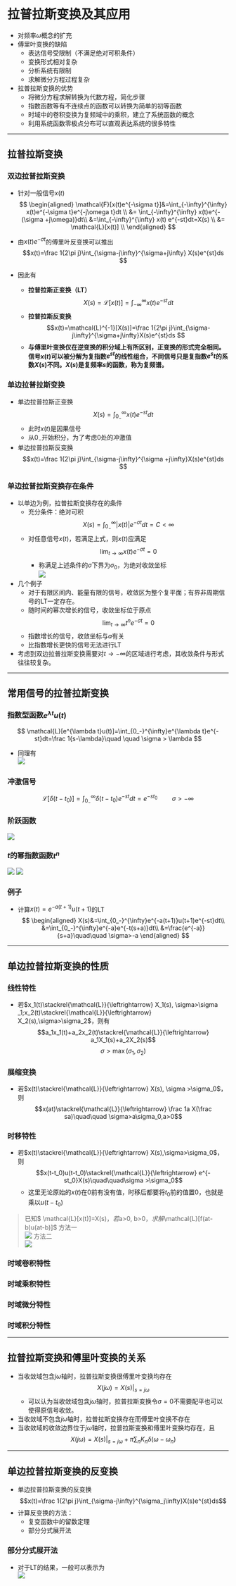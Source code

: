 # 拉普拉斯变换及其应用
+ 对频率$\omega$概念的扩充
+ 傅里叶变换的缺陷
  + 表达信号受限制（不满足绝对可积条件）
  + 变换形式相对复杂
  + 分析系统有限制
  + 求解微分方程过程复杂
+ 拉普拉斯变换的优势
  + 将微分方程求解转换为代数方程，简化步骤
  + 指数函数等有不连续点的函数可以转换为简单的初等函数
  + 时域中的卷积变换为复频域中的乘积，建立了系统函数的概念
  + 利用系统函数零极点分布可以直观表达系统的很多特性

---
## 拉普拉斯变换
### 双边拉普拉斯变换
+ 针对一般信号$x(t)$
  $$
  \begin{aligned}
  \mathcal{F}[x(t)e^{-\sigma t}]&=\int_{-\infty}^{\infty} x(t)e^{-\sigma t}e^{-j\omega t}dt \\
  &= \int_{-\infty}^{\infty} x(t)e^{-(\sigma +j\omega)}dt\\
  &=\int_{-\infty}^{\infty} x(t) e^{-st}dt=X(s) \\
  &= \mathcal{L}[x(t)] \\
  \end{aligned}
  $$
+ 由$x(t)e^{-\sigma t}$的傅里叶反变换可以推出
  $$x(t)=\frac 1{2\pi j}\int_{\sigma-j\infty}^{\sigma+j\infty} X(s)e^{st}ds $$

+ 因此有
  + **拉普拉斯正变换（LT）**
  $$X(s)=\mathcal{L}[x(t)]=\int_{-\infty}^{\infty}x(t)e^{-st}dt $$
  + **拉普拉斯反变换**
  $$x(t)=\mathcal{L}^{-1}[X(s)]=\frac 1{2\pi j}\int_{\sigma-j\infty}^{\sigma+j\infty}X(s)e^{st}ds $$
  + **与傅里叶变换仅在逆变换的积分域上有所区别，正变换的形式完全相同。信号$x(t)$可以被分解为复指数$e^{st}$的线性组合，不同信号只是复指数$e^st$的系数$X(s)$不同。$X(s)$是复频率$s$的函数，称为复频谱。**

### 单边拉普拉斯变换
+ 单边拉普拉斯正变换
  $$X(s)=\int_{0_-}^{\infty}x(t)e^{-st}dt $$
  + 此时$x(t)$是因果信号
  + 从$0_-$开始积分，为了考虑$0$处的冲激值
+ 单边拉普拉斯反变换
  $$x(t)=\frac 1{2\pi j}\int_{\sigma-j\infty}^{\sigma +j\infty}X(s)e^{st}ds $$

### 单边拉普拉斯变换存在条件
+ 以单边为例，拉普拉斯变换存在的条件
  + 充分条件：绝对可积
  $$X(s)=\int_{0_-}^{\infty}|x(t)|e^{-\sigma t}dt=C<\infty $$
  + 对任意信号$x(t)$，若满足上式，则$x(t)$应满足
  $$\lim_{t\to \infty} x(t)e^{-\sigma t}=0$$
    + 称满足上述条件的$\sigma$下界为$\sigma_0$，为绝对收敛坐标  
    ![](img/2020-12-07-10-29-18.png)
+ 几个例子
  + 对于有限区间内、能量有限的信号，收敛区为整个复平面；有界非周期信号的LT一定存在。
  + 随时间的幂次增长的信号，收敛坐标位于原点
  $$\lim_{t\to\infty} t^ne^{-\sigma t}=0$$
  + 指数增长的信号，收敛坐标与$a$有关
  + 比指数增长更快的信号无法进行LT
+ 考虑到双边拉普拉斯变换需要对$t\to-\infty$的区域进行考虑，其收敛条件与形式往往较复杂。

---
## 常用信号的拉普拉斯变换
### 指数型函数$e^{\lambda t} u(t)$
$$ \mathcal{L}[e^{\lambda t}u(t)]=\int_{0_-}^{\infty}e^{\lambda t}e^{-st}dt=\frac 1{s-\lambda}\quad \quad \sigma > \lambda $$
+ 同理有  
  ![](img/2020-12-07-10-44-01.png)

### 冲激信号
$$ \mathcal{L}[\delta(t-t_0)]=\int_{0_-}^{\infty}\delta(t-t_0)e^{-st}dt=e^{-st_0}\quad\quad \sigma>-\infty $$

### 阶跃函数
![](img/2020-12-07-10-46-16.png)

### $t$的幂指数函数$t^n$
![](img/2020-12-07-10-46-54.png)
![](img/2020-12-07-10-48-53.png)

### 例子
+ 计算$x(t)=e^{-a(t+1)}u(t+1)$的LT
$$
\begin{aligned}
X(s)&=\int_{0_-}^{\infty}e^{-a(t+1)}u(t+1)e^{-st}dt\\
&=\int_{0_-}^{\infty}e^{-a}e^{-t(s+a)}dt\\
&=\frac{e^{-a}}{s+a}\quad\quad \sigma>-a
\end{aligned}
$$

---

## 单边拉普拉斯变换的性质
### 线性特性
+ 若$x_1(t)\stackrel{\mathcal{L}}{\leftrightarrow} X_1(s), \sigma>\sigma _1;x_2(t)\stackrel{\mathcal{L}}{\leftrightarrow} X_2(s),\sigma>\sigma_2$，则有
  $$a_1x_1(t)+a_2x_2(t)\stackrel{\mathcal{L}}{\leftrightarrow} a_1X_1(s)+a_2X_2(s)$$
  $$\sigma >\max(\sigma_1, \sigma_2)$$

### 展缩变换
+ 若$x(t)\stackrel{\mathcal{L}}{\leftrightarrow} X(s), \sigma >\sigma_0$，则
$$x(at)\stackrel{\mathcal{L}}{\leftrightarrow} \frac 1a X(\frac sa)\quad\quad \sigma>a\sigma_0,a>0$$

### 时移特性
+ 若$x(t)\stackrel{\mathcal{L}}{\leftrightarrow} X(s),\sigma>\sigma_0$，则
$$x(t-t_0)u(t-t_0)\stackrel{\mathcal{L}}{\leftrightarrow} e^{-st_0}X(s)\quad\quad\sigma >\sigma_0$$
  + 这里无论原始的$x(t)$在$0$前有没有值，时移后都要将$t_0$前的值置$0$，也就是乘以$u(t-t_0)$

> 已知$ \mathcal{L}[x(t)]=X(s)$，若$a>0, b>0$，求解$\mathcal{L}[f(at-b)u(at-b)]$
> 方法一  
> ![](img/2020-12-07-11-24-58.png)
> 方法二  
> ![](img/2020-12-07-11-25-19.png)

### 时域卷积特性
### 时域乘积特性
### 时域微分特性
### 时域积分特性

---
## 拉普拉斯变换和傅里叶变换的关系
+ 当收敛域包含$j\omega$轴时，拉普拉斯变换很傅里叶变换均存在
  $$X(j\omega)=X(s)|_{s=j\omega}$$
  + 可以认为当收敛域包含$j\omega$轴时，拉普拉斯变换令$\sigma=0$不需要配平也可以使得原信号收敛。
+ 当收敛域不包含$j\omega$轴时，拉普拉斯变换存在而傅里叶变换不存在
+ 当收敛域的收敛边界位于$j\omega$轴时，拉普拉斯变换和傅里叶变换均存在，且
  $$X(j\omega)=X(s)|_{s=j\omega}+\pi \sum_n K_n\delta(\omega-\omega_n)$$

---
## 单边拉普拉斯变换的反变换
+ 单边拉普拉斯变换的反变换
$$x(t)=\frac 1{2\pi j}\int_{\sigma-j\infty}^{\sigma_j\infty}X(s)e^{st}ds$$
+ 计算反变换的方法：
  + 复变函数中的留数定理
  + 部分分式展开法

### 部分分式展开法
+ 对于LT的结果，一般可以表示为  
![](img/2020-12-07-11-43-32.png)